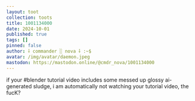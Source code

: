 ```yaml
---
layout: toot
collection: toots
title: 1001134000
date: 2024-10-01
published: true
tags: []
pinned: false
author: ⸸ commander ░ nova ⸸ :~$
avatar: /img/avatar/daemon.jpeg
mastodon: https://mastodon.online/@cmdr_nova/1001134000
---
```


if your #blender tutorial video includes some messed up glossy ai-generated sludge, i am automatically not watching your tutorial video, the fucK?
